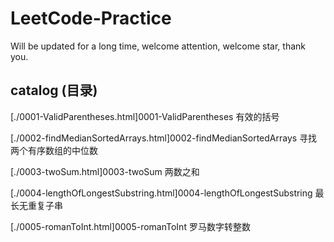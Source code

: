 # LeetCode-Practice

Will be updated for a long time, welcome attention, welcome star, thank you.

## catalog (目录)

[./0001-ValidParentheses.html]0001-ValidParentheses 有效的括号

[./0002-findMedianSortedArrays.html]0002-findMedianSortedArrays 寻找两个有序数组的中位数

[./0003-twoSum.html]0003-twoSum 两数之和

[./0004-lengthOfLongestSubstring.html]0004-lengthOfLongestSubstring 最长无重复子串

[./0005-romanToInt.html]0005-romanToInt 罗马数字转整数